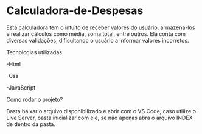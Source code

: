 # Calculadora-de-Despesas 

Esta calculadora tem o intuito de receber valores do usuário, armazena-los e realizar cálculos como média, soma total, entre outros. Ela conta com diversas validações, dificultando o usuário a informar valores incorretos.

Tecnologias utilizadas:
	
-Html

-Css

-JavaScript

Como rodar o projeto?

Basta baixar o arquivo disponibilizado e abrir com o VS Code, caso utilize o Live Server, basta inicializar com ele, se não apenas abra o arquivo INDEX de dentro da pasta.
